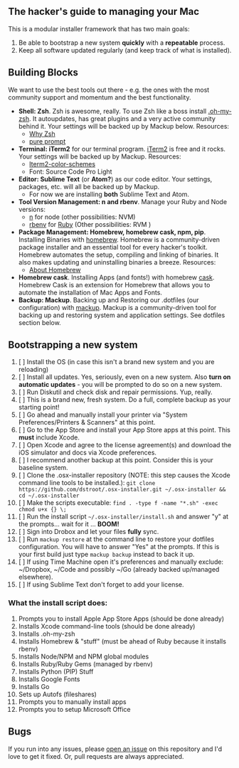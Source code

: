 ## The hacker's guide to managing your Mac

This is a modular installer framework that has two main goals:

1. Be able to bootstrap a new system **quickly** with a **repeatable** process.
2. Keep all software updated regularly (and keep track of what is installed).

## Building Blocks

We want to use the best tools out there - e.g. the ones with the most community support and momentum and the best functionality.

* **Shell: Zsh**. Zsh is awesome, really. To use Zsh like a boss install [.oh-my-zsh](https://github.com/robbyrussell/oh-my-zsh). It autoupdates, has great plugins and a very active community behind it. Your settings will be backed up by Mackup below. Resources:
  - [Why Zsh](http://code.joejag.com/2014/why-zsh.html)
  - [pure prompt](https://github.com/sindresorhus/pure)
* **Terminal: iTerm2** for our terminal program. [iTerm2](http://iterm2.com/) is free and it rocks. Your settings will be backed up by Mackup. Resources:
  - [Iterm2-color-schemes](http://iterm2colorschemes.com/)
  - Font: Source Code Pro Light
* **Editor: Sublime Text** (or **Atom?**) as our code editor.  Your settings, packages, etc. will all be backed up by Mackup.
  - For now we are installing **both** Sublime Text and Atom.
* **Tool Version Management: n and rbenv**. Manage your Ruby and Node versions:
  - [n](https://github.com/tj/n) for node (other possibilities: NVM)
  - [rbenv](https://github.com/sstephenson/rbenv) for [Ruby](https://www.ruby-lang.org/en/) (Other possibilities: RVM )
* **Package Management: Homebrew, homebrew cask, npm, pip**.  Installing Binaries with [homebrew](http://brew.sh/). Homebrew is a community-driven package installer and an essential tool for every hacker's toolkit. Homebrew automates the setup, compiling and linking of binaries. It also makes updating and uninstalling binaries a breeze. Resources:
  - [About Homebrew](http://mac.tutsplus.com/tutorials/terminal/homebrew-demystified-os-xs-ultimate-package-manager/)
* **Homebrew cask**. Installing Apps (and fonts!) with homebrew [cask](http://caskroom.io/).  Homebrew Cask is an extension for Homebrew that allows you to automate the installation of Mac Apps and Fonts.
* **Backup: Mackup**. Backing up and Restoring our .dotfiles (our configuration) with [mackup](https://github.com/lra/mackup).  Mackup is a community-driven tool for backing up and restoring system and application settings. See dotfiles section below.

## Bootstrapping a new system

  1. [ ] Install the OS (in case this isn't a brand new system and you are reloading)
  2. [ ] Install all updates.  Yes, seriously, even on a new system. Also **turn on automatic updates** - you will be prompted to do so on a new system.
  3. [ ] Run Diskutil and check disk and repair permissions. Yup, really.
  4. [ ] This is a brand new, fresh system. Do a full, complete backup as your starting point!
  5. [ ] Go ahead and manually install your printer via "System Preferences/Printers & Scanners" at this point.
  5. [ ] Go to the App Store and install your App Store apps at this point. This **must** include Xcode.
  6. [ ] Open Xcode and agree to the license agreement(s) and download the iOS simulator and docs via Xcode preferences.
  7. [ ] I recommend another backup at this point.  Consider this is your baseline system.
  8. [ ] Clone the .osx-installer repository (NOTE: this step causes the Xcode command line tools to be installed.):
    ```
    git clone https://github.com/dstroot/.osx-installer.git ~/.osx-installer && cd ~/.osx-installer
    ```
  9. [ ] Make the scripts executable:
    ```
    find . -type f -name "*.sh" -exec chmod u+x {} \;
    ```
  10. [ ] Run the install script `~/.osx-installer/install.sh` and answer "y" at the prompts... wait for it ... **BOOM!**
  11. [ ] Sign into Drobox and let your files **fully** sync.
  12. [ ] Run `mackup restore` at the command line to restore your dotfiles configuration. You will have to answer "Yes" at the prompts.  If this is your first build just type `mackup backup` instead to back it up.
  13. [ ] If using Time Machine open it's preferences and manually exclude: ~/Dropbox, ~/Code and possibly ~/Go (already backed up/managed elsewhere).
  14. [ ] If using Sublime Text don't forget to add your license.

### What the install script does:

  1. Prompts you to install Apple App Store Apps (should be done already)
  2. Installs Xcode command-line tools (should be done already)
  3. Installs .oh-my-zsh
  4. Installs Homebrew & "stuff" (must be ahead of Ruby because it installs rbenv)
  5. Installs Node/NPM and NPM global modules
  6. Installs Ruby/Ruby Gems (managed by rbenv)
  7. Installs Python (PIP) Stuff
  8. Installs Google Fonts
  9. Installs Go
  10. Sets up Autofs (fileshares)
  11. Prompts you to manually install apps
  12. Prompts you to setup Microsoft Office

## Bugs

If you run into any issues, please [open an issue](https://github.com/dstroot/dotfiles/issues) on this repository and I'd love to get it fixed.  Or, pull requests are always appreciated.
